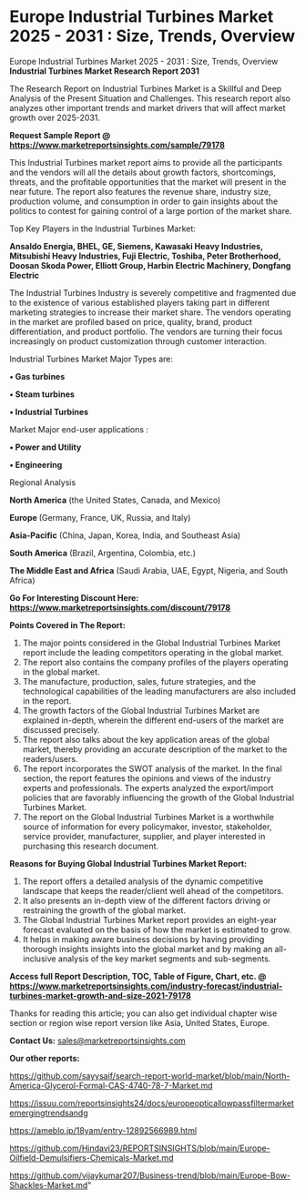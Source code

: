 # Europe Industrial Turbines Market 2025 - 2031 : Size, Trends, Overview
 Europe Industrial Turbines Market 2025 - 2031 : Size, Trends, Overview
<strong>Industrial Turbines Market Research Report 2031</strong>

The Research Report on Industrial Turbines Market is a Skillful and Deep Analysis of the Present Situation and Challenges. This research report also analyzes other important trends and market drivers that will affect market growth over 2025-2031.

<strong>Request Sample Report @ <a href=https://www.marketreportsinsights.com/sample/79178>https://www.marketreportsinsights.com/sample/79178</a></strong>

This Industrial Turbines market report aims to provide all the participants and the vendors will all the details about growth factors, shortcomings, threats, and the profitable opportunities that the market will present in the near future. The report also features the revenue share, industry size, production volume, and consumption in order to gain insights about the politics to contest for gaining control of a large portion of the market share.

Top Key Players in the Industrial Turbines Market:

<strong>Ansaldo Energia, BHEL, GE, Siemens, Kawasaki Heavy Industries, Mitsubishi Heavy Industries, Fuji Electric, Toshiba, Peter Brotherhood, Doosan Skoda Power, Elliott Group, Harbin Electric Machinery, Dongfang Electric</strong>

The Industrial Turbines Industry is severely competitive and fragmented due to the existence of various established players taking part in different marketing strategies to increase their market share. The vendors operating in the market are profiled based on price, quality, brand, product differentiation, and product portfolio. The vendors are turning their focus increasingly on product customization through customer interaction.

Industrial Turbines Market Major Types are:

<strong>• Gas turbines

• Steam turbines

• Industrial Turbines</strong>

Market Major end-user applications :

<strong>• Power and Utility

• Engineering</strong>

Regional Analysis

</u><strong><b>North America</b></strong> (the United States, Canada, and Mexico)

<strong><b>Europe </b></strong>(Germany, France, UK, Russia, and Italy)

<strong><b>Asia-Pacific</b></strong> (China, Japan, Korea, India, and Southeast Asia)

<strong><b>South America</b></strong> (Brazil, Argentina, Colombia, etc.)

<strong><b>The Middle East and Africa</b></strong> (Saudi Arabia, UAE, Egypt, Nigeria, and South Africa)

<strong>Go For Interesting Discount Here: <a href=https://www.marketreportsinsights.com/discount/79178>https://www.marketreportsinsights.com/discount/79178</a></strong>

<strong>Points Covered in The Report:</strong>
<ol>
  <li>The major points considered in the Global Industrial Turbines Market report include the leading competitors operating in the global market.</li>
  <li>The report also contains the company profiles of the players operating in the global market.</li>
  <li>The manufacture, production, sales, future strategies, and the technological capabilities of the leading manufacturers are also included in the report.</li>
  <li>The growth factors of the Global Industrial Turbines Market are explained in-depth, wherein the different end-users of the market are discussed precisely.</li>
  <li>The report also talks about the key application areas of the global market, thereby providing an accurate description of the market to the readers/users.</li>
  <li>The report incorporates the SWOT analysis of the market. In the final section, the report features the opinions and views of the industry experts and professionals. The experts analyzed the export/import policies that are favorably influencing the growth of the Global Industrial Turbines Market.</li>
  <li>The report on the Global Industrial Turbines Market is a worthwhile source of information for every policymaker, investor, stakeholder, service provider, manufacturer, supplier, and player interested in purchasing this research document.</li>
</ol>
<strong>Reasons for Buying Global Industrial Turbines Market Report:</strong>

<ol>
  <li>The report offers a detailed analysis of the dynamic competitive landscape that keeps the reader/client well ahead of the competitors.</li>
  <li>It also presents an in-depth view of the different factors driving or restraining the growth of the global market.</li>
  <li>The Global Industrial Turbines Market report provides an eight-year forecast evaluated on the basis of how the market is estimated to grow.</li>
  <li>It helps in making aware business decisions by having providing thorough insights insights into the global market and by making an all-inclusive analysis of the key market segments and sub-segments.</li>
</ol>
<strong>Access full Report Description, TOC, Table of Figure, Chart, etc. @ <a href=https://www.marketreportsinsights.com/industry-forecast/industrial-turbines-market-growth-and-size-2021-79178>https://www.marketreportsinsights.com/industry-forecast/industrial-turbines-market-growth-and-size-2021-79178</a></strong>


Thanks for reading this article; you can also get individual chapter wise section or region wise report version like Asia, United States, Europe.

<strong>Contact Us:</strong>
sales@marketreportsinsights.com

<strong>Our other reports:</strong>

<a href=https://github.com/sayysaif/search-report-world-market/blob/main/North-America-Glycerol-Formal-CAS-4740-78-7-Market.md>https://github.com/sayysaif/search-report-world-market/blob/main/North-America-Glycerol-Formal-CAS-4740-78-7-Market.md</a>

<a href=https://issuu.com/reportsinsights24/docs/europeopticallowpassfiltermarketemergingtrendsandg>https://issuu.com/reportsinsights24/docs/europeopticallowpassfiltermarketemergingtrendsandg</a>

<a href=https://ameblo.jp/18yam/entry-12892566989.html>https://ameblo.jp/18yam/entry-12892566989.html</a>

<a href=https://github.com/Hindavi23/REPORTSINSIGHTS/blob/main/Europe-Oilfield-Demulsifiers-Chemicals-Market.md>https://github.com/Hindavi23/REPORTSINSIGHTS/blob/main/Europe-Oilfield-Demulsifiers-Chemicals-Market.md</a>

<a href=https://github.com/vijaykumar207/Business-trend/blob/main/Europe-Bow-Shackles-Market.md>https://github.com/vijaykumar207/Business-trend/blob/main/Europe-Bow-Shackles-Market.md</a>"
